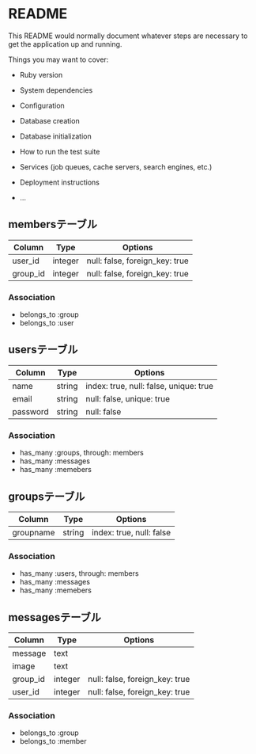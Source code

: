 # README

This README would normally document whatever steps are necessary to get the
application up and running.

Things you may want to cover:

* Ruby version

* System dependencies

* Configuration

* Database creation

* Database initialization

* How to run the test suite

* Services (job queues, cache servers, search engines, etc.)

* Deployment instructions

* ...

## membersテーブル

|Column|Type|Options|
|------|----|-------|
|user_id|integer|null: false, foreign_key: true|
|group_id|integer|null: false, foreign_key: true|

### Association
- belongs_to :group
- belongs_to :user

## usersテーブル
|Column|Type|Options|
|------|----|-------|
|name|string|index: true, null: false, unique: true|
|email|string|null: false, unique: true|
|password|string|null: false|

### Association
- has_many :groups, through: members
- has_many :messages
- has_many :memebers

## groupsテーブル
|Column|Type|Options|
|------|----|-------|
|groupname|string|index: true, null: false|

### Association
- has_many :users, through: members
- has_many :messages
- has_many :memebers

## messagesテーブル
|Column|Type|Options|
|------|----|-------|
|message|text||
|image|text||
|group_id|integer|null: false, foreign_key: true|
|user_id|integer|null: false, foreign_key: true|

### Association
- belongs_to :group
- belongs_to :member
